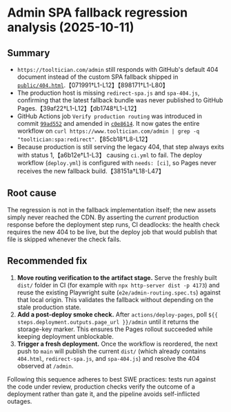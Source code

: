 # Admin SPA fallback regression analysis (2025-10-11)

## Summary
- `https://tooltician.com/admin` still responds with GitHub's default 404 document instead of the custom SPA fallback shipped in [`public/404.html`](../../public/404.html).【071991†L1-L12】【898171†L1-L80】
- The production host is missing `redirect-spa.js` and `spa-404.js`, confirming that the latest fallback bundle was never published to GitHub Pages.【39af22†L1-L12】【db1748†L1-L12】
- GitHub Actions job `Verify production routing` was introduced in commit [`99ad552`](https://github.com/cortega26/portfolio-manager-server/commit/99ad55285556f36276b375d3d08b66fd992665ea) and amended in [`c0e8614`](https://github.com/cortega26/portfolio-manager-server/commit/c0e8614593e94f8cdd729054c767db78b35ca661). It now gates the entire workflow on `curl https://www.tooltician.com/admin | grep -q "tooltician:spa:redirect"`.【85cb18†L8-L12】
- Because production is still serving the legacy 404, that step always exits with status 1,【a6b12e†L1-L3】 causing `ci.yml` to fail. The deploy workflow (`deploy.yml`) is configured with `needs: [ci]`, so Pages never receives the new fallback build.【38151a†L18-L47】

## Root cause
The regression is not in the fallback implementation itself; the new assets simply never reached the CDN. By asserting the *current* production response before the deployment step runs, CI deadlocks: the health check requires the new 404 to be live, but the deploy job that would publish that file is skipped whenever the check fails.

## Recommended fix
1. **Move routing verification to the artifact stage.** Serve the freshly built `dist/` folder in CI (for example with `npx http-server dist -p 4173`) and reuse the existing Playwright suite (`e2e/admin-routing.spec.ts`) against that local origin. This validates the fallback without depending on the stale production state.
2. **Add a post-deploy smoke check.** After `actions/deploy-pages`, poll `${{ steps.deployment.outputs.page_url }}/admin` until it returns the storage-key marker. This ensures the Pages rollout succeeded while keeping deployment unblockable.
3. **Trigger a fresh deployment.** Once the workflow is reordered, the next push to `main` will publish the current `dist/` (which already contains `404.html`, `redirect-spa.js`, and `spa-404.js`) and resolve the 404 observed at `/admin`.

Following this sequence adheres to best SWE practices: tests run against the code under review, production checks verify the outcome of a deployment rather than gate it, and the pipeline avoids self-inflicted outages.
